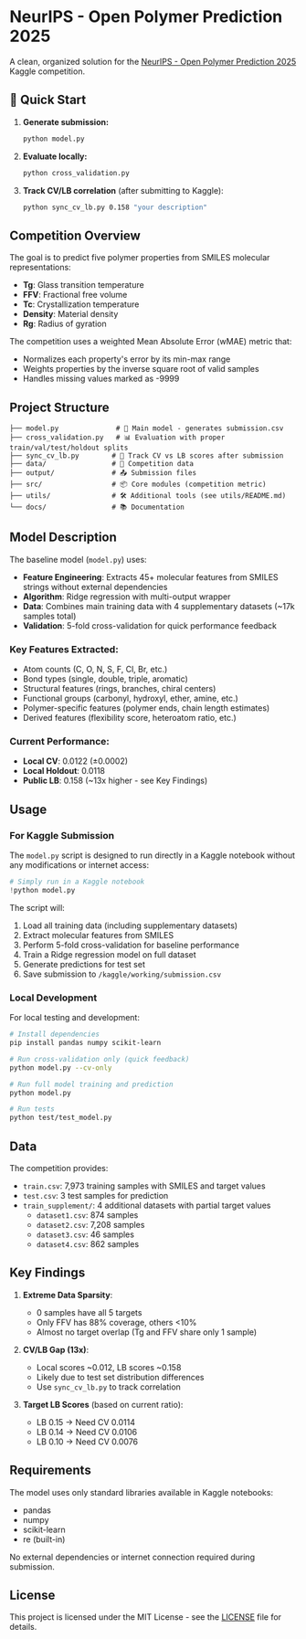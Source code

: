 # NeurIPS - Open Polymer Prediction 2025

A clean, organized solution for the [NeurIPS - Open Polymer Prediction 2025](https://www.kaggle.com/competitions/neurips-open-polymer-prediction-2025) Kaggle competition.

## 🚀 Quick Start

1. **Generate submission:**
   ```bash
   python model.py
   ```

2. **Evaluate locally:**
   ```bash
   python cross_validation.py
   ```

3. **Track CV/LB correlation** (after submitting to Kaggle):
   ```bash
   python sync_cv_lb.py 0.158 "your description"
   ```

## Competition Overview

The goal is to predict five polymer properties from SMILES molecular representations:
- **Tg**: Glass transition temperature
- **FFV**: Fractional free volume
- **Tc**: Crystallization temperature
- **Density**: Material density
- **Rg**: Radius of gyration

The competition uses a weighted Mean Absolute Error (wMAE) metric that:
- Normalizes each property's error by its min-max range
- Weights properties by the inverse square root of valid samples
- Handles missing values marked as -9999

## Project Structure

```
├── model.py              # 🎯 Main model - generates submission.csv
├── cross_validation.py   # 📊 Evaluation with proper train/val/test/holdout splits
├── sync_cv_lb.py        # 🔄 Track CV vs LB scores after submission
├── data/                # 📁 Competition data
├── output/              # 📤 Submission files
├── src/                 # 📦 Core modules (competition metric)
├── utils/               # 🛠️ Additional tools (see utils/README.md)
└── docs/                # 📚 Documentation
```

## Model Description

The baseline model (`model.py`) uses:
- **Feature Engineering**: Extracts 45+ molecular features from SMILES strings without external dependencies
- **Algorithm**: Ridge regression with multi-output wrapper
- **Data**: Combines main training data with 4 supplementary datasets (~17k samples total)
- **Validation**: 5-fold cross-validation for quick performance feedback

### Key Features Extracted:
- Atom counts (C, O, N, S, F, Cl, Br, etc.)
- Bond types (single, double, triple, aromatic)
- Structural features (rings, branches, chiral centers)
- Functional groups (carbonyl, hydroxyl, ether, amine, etc.)
- Polymer-specific features (polymer ends, chain length estimates)
- Derived features (flexibility score, heteroatom ratio, etc.)

### Current Performance:
- **Local CV**: 0.0122 (±0.0002)
- **Local Holdout**: 0.0118
- **Public LB**: 0.158 (~13x higher - see Key Findings)

## Usage

### For Kaggle Submission

The `model.py` script is designed to run directly in a Kaggle notebook without any modifications or internet access:

```python
# Simply run in a Kaggle notebook
!python model.py
```

The script will:
1. Load all training data (including supplementary datasets)
2. Extract molecular features from SMILES
3. Perform 5-fold cross-validation for baseline performance
4. Train a Ridge regression model on full dataset
5. Generate predictions for test set
6. Save submission to `/kaggle/working/submission.csv`

### Local Development

For local testing and development:

```bash
# Install dependencies
pip install pandas numpy scikit-learn

# Run cross-validation only (quick feedback)
python model.py --cv-only

# Run full model training and prediction
python model.py

# Run tests
python test/test_model.py
```

## Data

The competition provides:
- `train.csv`: 7,973 training samples with SMILES and target values
- `test.csv`: 3 test samples for prediction
- `train_supplement/`: 4 additional datasets with partial target values
  - `dataset1.csv`: 874 samples
  - `dataset2.csv`: 7,208 samples
  - `dataset3.csv`: 46 samples
  - `dataset4.csv`: 862 samples

## Key Findings

1. **Extreme Data Sparsity**: 
   - 0 samples have all 5 targets
   - Only FFV has 88% coverage, others <10%
   - Almost no target overlap (Tg and FFV share only 1 sample)

2. **CV/LB Gap (13x)**:
   - Local scores ~0.012, LB scores ~0.158
   - Likely due to test set distribution differences
   - Use `sync_cv_lb.py` to track correlation

3. **Target LB Scores** (based on current ratio):
   - LB 0.15 → Need CV 0.0114
   - LB 0.14 → Need CV 0.0106
   - LB 0.10 → Need CV 0.0076

## Requirements

The model uses only standard libraries available in Kaggle notebooks:
- pandas
- numpy  
- scikit-learn
- re (built-in)

No external dependencies or internet connection required during submission.

## License

This project is licensed under the MIT License - see the [LICENSE](LICENSE) file for details.